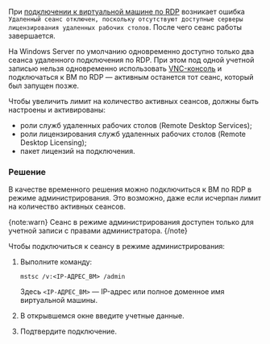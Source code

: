 При [подключении к виртуальной машине по RDP](/ru/computing/iaas/instructions/vm/vm-connect/vm-connect-win) возникает ошибка `Удаленный сеанс отключен, поскольку отсутствуют доступные серверы лицензирования удаленных рабочих столов`. После чего сеанс работы завершается.

На Windows Server по умолчанию одновременно доступно только два сеанса удаленного подключения по RDP. При этом под одной учетной записью нельзя одновременно использовать [VNC-консоль](../../instructions/vm/vm-console) и подключаться к ВМ по RDP — активным останется тот сеанс, который был запущен позже.

Чтобы увеличить лимит на количество активных сеансов, должны быть настроены и активированы:

* роли служб удаленных рабочих столов (Remote Desktop Services);
* роли лицензирования служб удаленных рабочих столов (Remote Desktop Licensing);
* пакет лицензий на подключения.

### Решение

В качестве временного решения можно подключиться к ВМ по RDP в режиме администрирования. Это возможно, даже если исчерпан лимит на количество активных сеансов.

{note:warn}
Сеанс в режиме администрирования доступен только для учетной записи с правами администратора.
{/note}

Чтобы подключиться к сеансу в режиме администрирования:

1. Выполните команду:

   ```console
   mstsc /v:<IP-АДРЕС_ВМ> /admin
   ```
   Здесь `<IP-АДРЕС_ВМ>` — IP-адрес или полное доменное имя виртуальной машины.

1. В открывшемся окне введите учетные данные.

1. Подтвердите подключение.